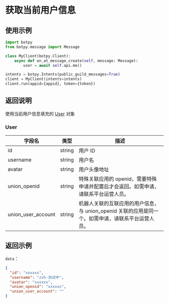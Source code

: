 # 获取当前用户信息

## 使用示例

``` python
import botpy
from botpy.message import Message

class MyClient(botpy.Client):
    async def on_at_message_create(self, message: Message):
        user = await self.api.me()

intents = botpy.Intents(public_guild_messages=True)
client = MyClient(intents=intents)
client.run(appid={appid}, token={token})
```

## 返回说明

使用当前用户信息填充的 [User](#user) 对象

### User

| 字段名             | 类型    | 描述                                                                                               |
| ------------------ | ------- | -------------------------------------------------------------------------------------------------- |
| id                 | string  | 用户 ID                                                                                           |
| username           | string  | 用户名                                                                                             |
| avatar             | string  | 用户头像地址                                                                                       |
| union_openid       | string  | 特殊关联应用的 openid，需要特殊申请并配置后才会返回。如需申请，请联系平台运营人员。                |
| union_user_account | string  | 机器人关联的互联应用的用户信息，与 union_openid 关联的应用是同一个。如需申请，请联系平台运营人员。 |

## 返回示例

`data`：

```json
{
  "id": "xxxxxx",
  "username": "zsh-测试中",
  "avatar": "xxxxxx",
  "union_openid": "xxxxxx",
  "union_user_account": ""
}
```
